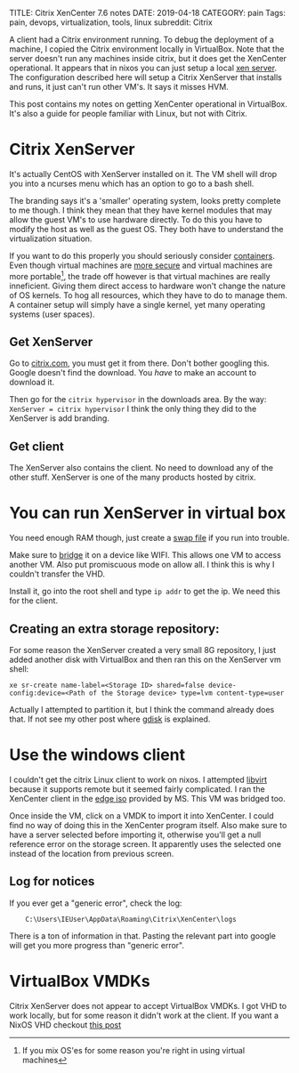 TITLE: Citrix XenCenter 7.6 notes
DATE: 2019-04-18
CATEGORY: pain
Tags: pain, devops, virtualization, tools, linux
subreddit: Citrix

A client had a Citrix environment running.
To debug the deployment of a machine, I copied the Citrix environment locally
in VirtualBox.
Note that the server doesn't run any machines inside citrix,
but it does get the XenCenter operational.
It appears that in nixos you can just setup a local [xen server](https://github.com/NixOS/nixpkgs/blob/master/nixos/modules/virtualisation/xen-dom0.nix).
The configuration described here will setup a Citrix XenServer that installs and runs,
it just can't run other VM's. It says it misses HVM.

This post contains my notes on getting XenCenter operational in VirtualBox.
It's also a guide for people familiar with Linux,
but not with Citrix.

# Citrix XenServer
It's actually CentOS with XenServer installed on it.
The VM shell will drop you into a ncurses menu which has an option to go to a bash shell.

The branding says it's a 'smaller' operating system, looks pretty complete to me though.
I think they mean that they have kernel modules that may allow the guest VM's
to use hardware directly.
To do this you have to modify the host as well as the guest OS.
They both have to understand the virtualization situation.

If you want to do this properly you should seriously consider [containers](https://www.youtube.com/watch?v=xXWaECk9XqM).
Even though virtual machines are [more secure](https://www.infoworld.com/article/3071679/linux-containers-vs-vms-a-security-comparison.html)
and virtual machines are more portable[^mix],
the trade off however is that virtual machines are really inneficient.
Giving them direct access to hardware won't
change the nature of OS kernels.
To hog all resources, which they have to do to manage them.
A container setup will simply have a single kernel, yet many operating systems (user spaces).

[^mix]: If you mix OS'es for some reason you're right in using virtual machines

## Get XenServer
Go to [citrix.com](https://www.citrix.com), you must get it from there.
Don't bother googling this.
Google doesn't find the download.
You *have* to make an account to download it.

Then go for the `citrix hypervisor` in the downloads area.
By the way:  `XenServer = citrix hypervisor`
I think the only thing they did to the XenServer is add branding.

## Get client
The XenServer also contains the client.
No need to download any of the other stuff.
XenServer is one of the many products hosted by citrix.

# You can run XenServer in virtual box
You need enough RAM though, just create a [swap file](https://linuxize.com/post/create-a-linux-swap-file/)
if you run into trouble.

Make sure to [bridge](https://superuser.com/questions/227505/what-is-the-difference-between-nat-bridged-host-only-networking)
it on a device like WIFI.
This allows one VM to access another VM.
Also put promiscuous mode on allow all.
I think this is why I couldn't transfer the VHD.

Install it, go into the root shell and type `ip addr` to get the ip.
We need this for the client.

## Creating an extra storage repository:
For some reason the XenServer created a very small 8G repository,
I just added another disk with VirtualBox and then
ran this on the XenServer vm shell:

```shell
xe sr-create name-label=<Storage ID> shared=false device-config:device=<Path of the Storage device> type=lvm content-type=user
```

Actually I attempted to partition it, but I think the command already does that.
If not see my other post where [gdisk]({filename}/nixos-encrypted-btrfs.md) is explained.

# Use the windows client
I couldn't get the citrix Linux client to work on nixos.
I attempted [libvirt](https://libvirt.org/) because it supports remote but it
seemed fairly complicated.
I ran the XenCenter client in the [edge iso](https://developer.microsoft.com/en-us/microsoft-edge/tools/vms/)
provided by MS.
This VM was bridged too.

Once inside the VM, 
click on a VMDK to import it into XenCenter.
I could find no way of doing this in the XenCenter program itself.
Also make sure to have a server selected before importing it,
otherwise you'll get a null reference error on the storage screen.
It apparently uses the selected one instead of the location from previous screen.

## Log for notices
If you ever get a "generic error", check the log:

```
    C:\Users\IEUser\AppData\Roaming\Citrix\XenCenter\logs
```

There is a ton of information in that.
Pasting the relevant part into google will get you more
progress than "generic error".

# VirtualBox VMDKs
Citrix XenServer does not appear to accept VirtualBox VMDKs.
I got VHD to work locally, but for some reason
it didn't work at the client.
If you want a NixOS VHD checkout [this post]({filename}/nixos-notes.md)
